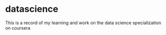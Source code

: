 # datascience
This is a record of my learning and work on the data science specialization on coursera
